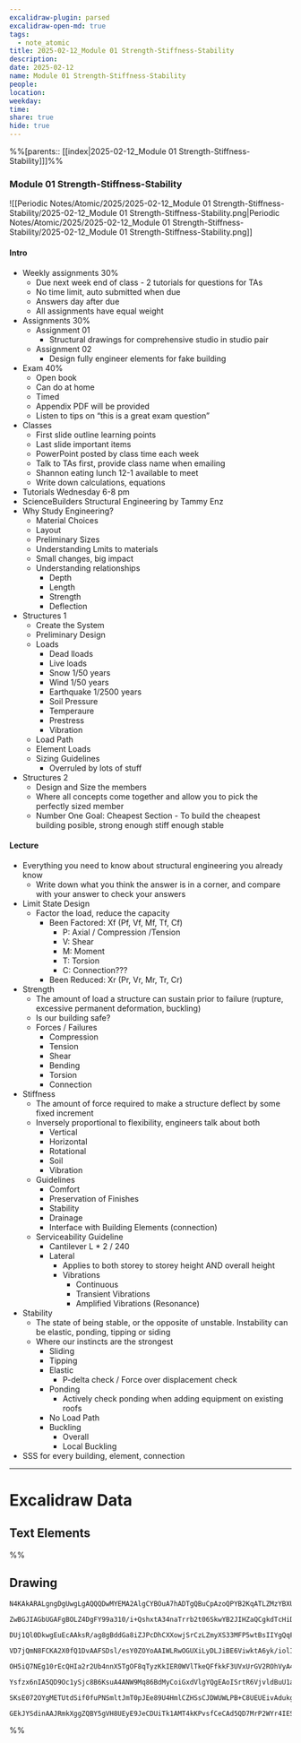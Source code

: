 ```yaml
---
excalidraw-plugin: parsed
excalidraw-open-md: true
tags:
  - note_atomic
title: 2025-02-12_Module 01 Strength-Stiffness-Stability
description: 
date: 2025-02-12
name: Module 01 Strength-Stiffness-Stability
people: 
location: 
weekday: 
time: 
share: true
hide: true
---
```

%%[parents:: [[index|2025-02-12_Module 01 Strength-Stiffness-Stability]]]%%
### Module 01 Strength-Stiffness-Stability

![[Periodic Notes/Atomic/2025/2025-02-12_Module 01 Strength-Stiffness-Stability/2025-02-12_Module 01 Strength-Stiffness-Stability.png|Periodic Notes/Atomic/2025/2025-02-12_Module 01 Strength-Stiffness-Stability/2025-02-12_Module 01 Strength-Stiffness-Stability.png]]

#### Intro


- Weekly assignments 30%
	- Due next week end of class - 2 tutorials for questions for TAs
	- No time limit, auto submitted when due
	- Answers day after due
	- All assignments have equal weight
- Assignments 30%
	- Assignment 01
		- Structural drawings for comprehensive studio in studio pair
	- Assignment 02
		- Design fully engineer elements for fake building
- Exam 40%
	- Open book
	- Can do at home
	- Timed
	- Appendix PDF will be provided
	- Listen to tips on “this is a great exam question”
- Classes
	- First slide outline learning points
	- Last slide important items
	- PowerPoint posted by class time each week
	- Talk to TAs first, provide class name when emailing
	- Shannon eating lunch 12-1 available to meet
	- Write down calculations, equations
- Tutorials Wednesday 6-8 pm
- ScienceBuilders Structural Engineering by Tammy Enz
- Why Study Engineering?
	- Material Choices
	- Layout
	- Preliminary Sizes
	- Understanding Lmits to materials
	- Small changes, big impact
	- Understanding relationships
		- Depth
		- Length
		- Strength
		- Deflection
- Structures 1
	- Create the System
	- Preliminary Design
	- Loads
		- Dead lloads
		- Live loads
		- Snow 1/50 years
		- Wind 1/50 years
		- Earthquake 1/2500 years
		- Soil Pressure
		- Temperaure
		- Prestress
		- Vibration
	- Load Path
	- Element Loads
	- Sizing Guidelines
		- Overruled by lots of stuff
- Structures 2
	- Design and Size the members
	- Where all concepts come together and allow you to pick the perfectly sized member
	- Number One Goal: Cheapest Section - To build the cheapest building posible, strong enough stiff enough stable

#### Lecture

- Everything you need to know about structural engineering you already know
	- Write down what you think the answer is in a corner, and compare with your answer to check your answers
- Limit State Design
	- Factor the load, reduce the capacity
		- Been Factored: Xf (Pf, Vf, Mf, Tf, Cf)
			- P: Axial / Compression /Tension
			- V: Shear
			- M: Moment
			- T: Torsion
			- C: Connection???
		- Been Reduced: Xr (Pr, Vr, Mr, Tr, Cr)
- Strength
	- The amount of load a structure can sustain prior to failure (rupture, excessive permanent deformation, buckling)
	- Is our building safe?
	- Forces / Failures
		- Compression
		- Tension
		- Shear
		- Bending
		- Torsion
		- Connection
- Stiffness
	- The amount of force required to make a structure deflect by some fixed increment
	- Inversely proportional to flexibility, engineers talk about both
		- Vertical
		- Horizontal
		- Rotational
		- Soil
		- Vibration
	- Guidelines
		- Comfort
		- Preservation of Finishes
		- Stability
		- Drainage
		- Interface with Building Elements (connection)
	- Serviceability Guideline
		- Cantilever L * 2 / 240
		- Lateral
			- Applies to both storey to storey height AND overall height
			- Vibrations
				- Continuous
				- Transient Vibrations
				- Amplified Vibrations (Resonance)
- Stability
	- The state of being stable, or the opposite of unstable. Instability can be elastic, ponding, tipping or siding
	- Where our instincts are the strongest
		- Sliding
		- Tipping
		- Elastic
			- P-delta check / Force over displacement check
		- Ponding
			- Actively check ponding when adding equipment on existing roofs
		- No Load Path
		- Buckling
			- Overall
			- Local Buckling
- SSS for every building, element, connection

---

# Excalidraw Data

## Text Elements
%%
## Drawing
```compressed-json
N4KAkARALgngDgUwgLgAQQQDwMYEMA2AlgCYBOuA7hADTgQBuCpAzoQPYB2KqATLZMzYBXUtiRoIACyhQ4zZAHoFAc0JRJQgEYA6bGwC2CgF7N6hbEcK4OCtptbErHALRY8RMpWdx8Q1TdIEfARcZgRmBShcZQUebQA2bQAOGjoghH0EDihmbgBtcDBQMBKIEm4IAHlneIBFSoBHAGsGgGEAVQaAKwARdopNAGZamDYYVJLIWEQK3FJSNip+Usxu

ZwBGJIAGbUGAFgBOLZ4DgFY99a310/i+QshxtA34naTrrb2t06SkwYB2JIHZaQCgkdTcHiDQYJA57H6nHinQZHW6nYFSBCEZTSbgHRJ/eJ7HhJHik+I3RHo6zKYLcLbo5hQBZNBCtNj4NikCoAYnWCD5fImpU0uGwTWUCyEHGIbI5XIkTOszDgcyyUCFkAAZoR8PgAMqwWkSQQeDUQRnMhAAdTBkghDKZbBZBpgRvQJvK6Ml2I44VyaHp9wgbBV2

DUj1Ql0DkwgEuEcAAksR/ag8gBddGa8iZJPcDhCXXowjSrCzLZmyXS33MFP5wtBsIIYgQqF7eLrSHrdGMFjsLhoE7dpisTgAOU4Ym4f2Rg1Jg3WQKDhGYPXSUCb3CZQgQ6M0wmlAFFgplsrWC/h0UI4MRcOvm2h1tO24N4Qdrnt0UQOE08+fP2wxQ3NBNQIMJ0TgNhixyfJ7jAApJhKaMEK2WCM1g+CEMhaF4lheFEWRLZUWBEo8W0AkiRJMkKVO

VD7jQmN8FCKA2X0fQ1DvAAFSDsl/esY0ZOYoAAIWLRwOGUXiLyDLJiBE6ViwktA6yk/iolIKAAEF5kWSQQnvVBlPRGStIWChdNwfSIDmUyzSCPcKCA1AQPwMJCgAX2WYpSnKCQDySABpehSEGABxAAtJIABUwogzUtmwABNVp6AS/yzWmcR0ECbAonE2l0VWJ4eC+bQjlhc59lOP4tnnO4YwjZxZwOGF2z+NseGuEkavRUFiHBNBBiubQeD2ac/n

OH5iQ7NEg10rEcQHIa2r2Ub4nnX5TgOF8qTyzKkIER0WVlTkeQFfkkF3UVxUrGV2ROhVyA4ZVVR4zMdX1Q1MvNdlPQbQ7rVte0/stF03W+00vWEH0/TpdEQ1FcNuCjdE4yvJMU3TTNswQXMlL/JcS0K9BcHWCt92Iaszz40pG309ZrjxS5ARmmMexHfteCSIdezHCdMuKl5TmOGquyXFc10crcdyDPcpWII8MjVKmVNKK8bzvJGnzWn4kj2QY1s/

Ysfzx6nIA5QD9Oc1ySjc8B6KsuA4ANW9Mq86BdMyCoiGxdVlgYQgEAoISrtR6VjvldBuU1aOY6FCBsBEQJsgTdd9ANS1w9O87BT9hP5jVFOMmDsVQ9uuUKkVJ6VST33CnjxOC9TgAxd7Qa+j1m1zhvk9T9OnQBvq7QHLv857jI++dT6Kg7uO85rwv9AAJShyRKdhuu58bjJKlDRGHy2JD69HqAF6bzgoCb3A2PwCMuY37uT+b8+9UIIx+cPzex/0

SKsE072OYgMETUtdSif0fuPNSmltJmT0pJEe89U4HmlCZHSsCJDWUWLPB+C8UEUEivAdukg5hwDjswbACxdQAA1uCEiSNoQi1V1jxBeNcIidcyEUPwAlGhj5kja0GjcQkhE6qQCMGwAw3AvKQHoAQbcSN3LwK3kvcma9jRENICQv2EoSAvzfhCQ+2jiAGgQCQtALNICGIALJsGIAgJBuBNDBEtqBaWpRDGZzQFIiAQl2SWVIMoEUAAKDqfxqC8Ef

GEkJYSdinAAJRmkXggZQBY5gVH8UEyE9JeCDUiTk1AMT4kKPvsfCeCAd5QD7MrP2WYr4IESSWUgClJHSQ4A4pxm5SDbnRNgIgpjUBS3RK0z2aABlBmEFAL8mUpZFNKHYLoCAcrMD1K0uA1jbH2McY5K2rjICigqYwSK4j8DNJjBlae6Qcp9jNAnRkBh8EzBNirM2AEWTOJcjss2TENKXIOUcyS7lwAeToNqYIKZgC2zckAA=
```
%%